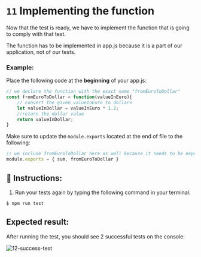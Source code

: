 #   `11` Implementing the function

Now that the test is ready, we have to implement the function that is going to comply with that test.

The function has to be implemented in app.js because it is a part of our application, not of our tests.

### Example:

Place the following code at the **beginning** of your app.js:

```js
// we declare the function with the exact name "fromEuroToDollar"
const fromEuroToDollar = function(valueInEuro){
    // convert the given valueInEuro to dollars
    let valueInDollar = valueInEuro * 1.2;
    //return the dollar value
    return valueInDollar;
}
```

Make sure to update the `module.exports` located at the end of file to the following:

```js
// we include fromEuroToDollar here as well because it needs to be exported
module.exports = { sum, fromEuroToDollar }
```

## 📝 Instructions:

1. Run your tests again by typing the following command in your terminal:

```bash
$ npm run test
```

## Expected result:

After running the test, you should see 2 successful tests on the console:

![12-success-test](../../assets/12-success-test.png)